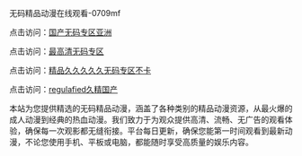 无码精品动漫在线观看-0709mf

点击访问：<a href="https://heiliaoxqkkct.pages.dev">国产无码专区亚洲</a>

点击访问：<a href="https://heiliaoxwd5i8.pages.dev">最高清无码专区</a>

点击访问：<a href="https://heiliaowt0d7p.pages.dev">精品久久久久久无码专区不卡</a>

点击访问：<a href="https://heiliaoga6s9v.pages.dev">regulafied久精国产</a>

本站为您提供精选的无码精品动漫，涵盖了各种类别的精品动漫资源，从最火爆的成人动漫到经典的热血动漫。我们致力于为观众提供高清、流畅、无广告的观看体验，确保每一次观影都无缝衔接。平台每日更新，确保您能第一时间观看到最新动漫，不论您使用手机、平板或电脑，都能随时享受高质量的娱乐内容。

<span style="display:none;">[Canonical link](https://github.com/tg20250709/tg16 ）</span>

